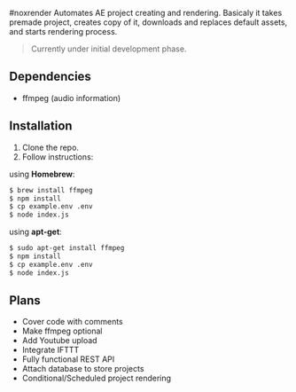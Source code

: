 #noxrender
Automates AE project creating and rendering.
Basicaly it takes premade project, creates copy of it, downloads and replaces default assets, and starts rendering process.

>Currently under initial development phase.

## Dependencies
- ffmpeg (audio information)

## Installation
1. Clone the repo.
2. Follow instructions:

using **Homebrew**:

```sh
$ brew install ffmpeg
$ npm install
$ cp example.env .env
$ node index.js
```

using **apt-get**:

```sh
$ sudo apt-get install ffmpeg
$ npm install
$ cp example.env .env
$ node index.js
```

## Plans
- Cover code with comments
- Make ffmpeg optional
- Add Youtube upload
- Integrate IFTTT
- Fully functional REST API
- Attach database to store projects
- Conditional/Scheduled project rendering
